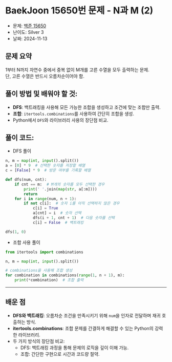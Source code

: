 # BaekJoon 15650번 문제 - N과 M (2)

* 문제: [백준 15650](https://www.acmicpc.net/problem/15650)  
* 난이도: Silver 3  
* 날짜: 2024-11-13  

## 문제 요약

1부터 N까지 자연수 중에서 중복 없이 M개를 고른 수열을 모두 출력하는 문제.  
단, 고른 수열은 반드시 오름차순이어야 함.


## 풀이 방법 및 배워야 할 것:

   * **DFS**: 백트래킹을 사용해 모든 가능한 조합을 생성하고 조건에 맞는 조합만 출력.
   * **조합**: `itertools.combinations`를 사용하여 간단히 조합을 생성.
   * Python에서 `DFS`와 라이브러리 사용의 장단점 비교.

## 풀이 코드:

* DFS 풀이

```python
n, m = map(int, input().split())
a = [0] * 9  # 선택한 숫자를 저장할 배열
c = [False] * 9  # 방문 여부를 기록할 배열

def dfs(num, cnt):
    if cnt == m:  # M개의 숫자를 모두 선택한 경우
        print(' '.join(map(str, a[:m])))
        return
    for i in range(num, n + 1):
        if not c[i]:  # 숫자 i를 아직 선택하지 않은 경우
            c[i] = True
            a[cnt] = i  # 숫자 선택
            dfs(i + 1, cnt + 1)  # 다음 숫자를 선택
            c[i] = False  # 백트래킹

dfs(1, 0)
```

* 조합 사용 풀이

```python
from itertools import combinations

n, m = map(int, input().split())

# combinations을 사용해 조합 생성
for combination in combinations(range(1, n + 1), m):
    print(*combination)  # 조합 출력
```

---

## 배운 점
- **DFS와 백트래킹**: 오름차순 조건을 만족시키기 위해 `num`을 인자로 전달하며 재귀 호출하는 방식.
- **itertools.combinations**: 조합 문제를 간결하게 해결할 수 있는 Python의 강력한 라이브러리.
- 두 가지 방식의 장단점 비교:
  - DFS: 백트래킹 과정을 통해 문제의 로직을 깊이 이해 가능.
  - 조합: 간단한 구현으로 시간과 코드량 절약.

